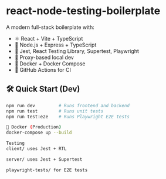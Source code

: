# react-node-testing-boilerplate

A modern full-stack boilerplate with:

- ⚛️ React + Vite + TypeScript
- 🚀 Node.js + Express + TypeScript
- 🧪 Jest, React Testing Library, Supertest, Playwright
- 🔁 Proxy-based local dev
- 🐳 Docker + Docker Compose
- 🤖 GitHub Actions for CI

## 🛠 Quick Start (Dev)

```bash
npm run dev         # Runs frontend and backend
npm run test        # Runs unit tests
npm run test:e2e    # Runs Playwright E2E tests

🐳 Docker (Production)
docker-compose up --build

Testing
client/ uses Jest + RTL

server/ uses Jest + Supertest

playwright-tests/ for E2E tests

